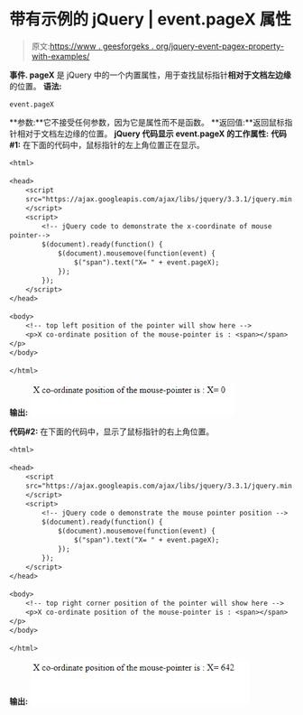 # 带有示例的 jQuery | event.pageX 属性

> 原文:[https://www . geesforgeks . org/jquery-event-pagex-property-with-examples/](https://www.geeksforgeeks.org/jquery-event-pagex-property-with-examples/)

**事件. pageX** 是 jQuery 中的一个内置属性，用于查找鼠标指针**相对于文档左边缘**的位置。
**语法:**

```
event.pageX

```

**参数:**它不接受任何参数，因为它是属性而不是函数。
**返回值:**返回鼠标指针相对于文档左边缘的位置。
**jQuery 代码显示 event.pageX 的工作属性:**
**代码#1:**
在下面的代码中，鼠标指针的左上角位置正在显示。

```
<html>

<head>
    <script 
    src="https://ajax.googleapis.com/ajax/libs/jquery/3.3.1/jquery.min.js">
    </script>
    <script>
        <!-- jQuery code to demonstrate the x-coordinate of mouse pointer-->
        $(document).ready(function() {
            $(document).mousemove(function(event) {
                $("span").text("X= " + event.pageX);
            });
        });
    </script>
</head>

<body>
    <!-- top left position of the pointer will show here -->
    <p>X co-ordinate position of the mouse-pointer is : <span></span></p>
</body>

</html>
```

**输出:**
![](img/c27c9924af440fe5b861349fb127e245.png)

**代码#2:**
在下面的代码中，显示了鼠标指针的右上角位置。

```
<html>

<head>
    <script
    src="https://ajax.googleapis.com/ajax/libs/jquery/3.3.1/jquery.min.js">
    </script>
    <script>
        <!-- jQuery code o demonstrate the mouse pointer position -->
        $(document).ready(function() {
            $(document).mousemove(function(event) {
                $("span").text("X= " + event.pageX);
            });
        });
    </script>
</head>

<body>
    <!-- top right corner position of the pointer will show here -->
    <p>X co-ordinate position of the mouse-pointer is : <span></span></p>
</body>

</html>
```

**输出:**
![](img/1c16522b6436284b34db4e3b57a03ddc.png)